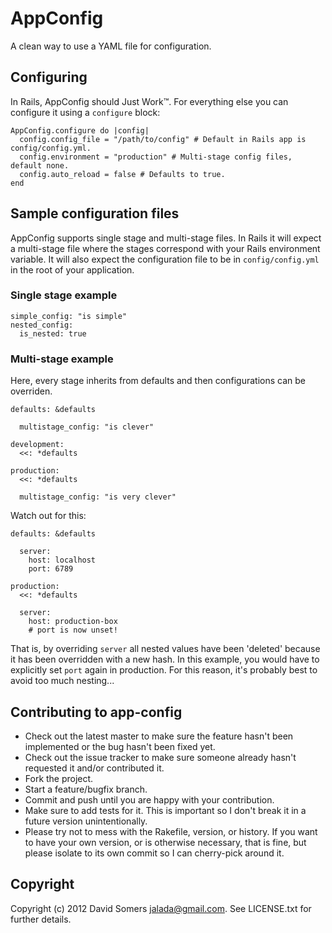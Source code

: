 # AppConfig

A clean way to use a YAML file for configuration.

## Configuring

In Rails, AppConfig should Just Work™. For everything else you can configure it
using a `configure` block: 

    AppConfig.configure do |config|
      config.config_file = "/path/to/config" # Default in Rails app is config/config.yml.
      config.environment = "production" # Multi-stage config files, default none.
      config.auto_reload = false # Defaults to true.
    end

## Sample configuration files

AppConfig supports single stage and multi-stage files. In Rails it will expect
a multi-stage file where the stages correspond with your Rails environment
variable. It will also expect the configuration file to be in
`config/config.yml` in the root of your application.

### Single stage example

    simple_config: "is simple"
    nested_config:
      is_nested: true

### Multi-stage example

Here, every stage inherits from defaults and then configurations can be
overriden.

    defaults: &defaults
    
      multistage_config: "is clever"
    
    development:
      <<: *defaults
    
    production:
      <<: *defaults
      
      multistage_config: "is very clever"

Watch out for this:

    defaults: &defaults
      
      server:
        host: localhost
        port: 6789
    
    production:
      <<: *defaults
      
      server:
        host: production-box
        # port is now unset!

That is, by overriding `server` all nested values have been 'deleted' because
it has been overridden with a new hash. In this example, you would have to
explicitly set `port` again in production. For this reason, it's probably best
to avoid too much nesting...


## Contributing to app-config
 
* Check out the latest master to make sure the feature hasn't been implemented or the bug hasn't been fixed yet.
* Check out the issue tracker to make sure someone already hasn't requested it and/or contributed it.
* Fork the project.
* Start a feature/bugfix branch.
* Commit and push until you are happy with your contribution.
* Make sure to add tests for it. This is important so I don't break it in a future version unintentionally.
* Please try not to mess with the Rakefile, version, or history. If you want to have your own version, or is otherwise necessary, that is fine, but please isolate to its own commit so I can cherry-pick around it.

## Copyright

Copyright (c) 2012 David Somers <jalada@gmail.com>. See LICENSE.txt for further
details.

